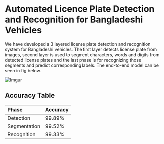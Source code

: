 # Automated Licence Plate Detection and Recognition for Bangladeshi Vehicles

We have developed a 3 layered license plate detection and recognition system for Bangladeshi vehicles. The first layer detects license plate from images, second layer is used to segment characters, words and digits from detected license plates and the last phase is for recognizing those segments and predict corresponding labels. The end-to-end model can be seen in fig below.

![Imgur](https://i.imgur.com/KTvI1R1.png)

## Accuracy Table
 
| Phase          | Accuracy | 
| :---           | :---     | 
| Detection      | 99.89%        | 
| Segmentation   | 99.52%        | 
| Recognition    | 99.33%        | 

